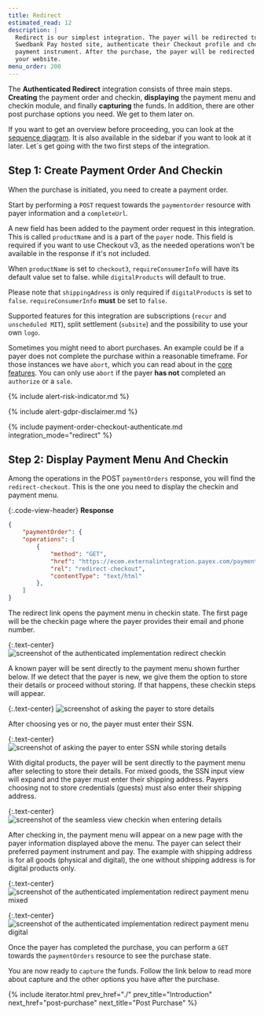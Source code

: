 ```yaml
---
title: Redirect
estimated_read: 12
description: |
  Redirect is our simplest integration. The payer will be redirected to a secure
  Swedbank Pay hosted site, authenticate their Checkout profile and choose
  payment instrument. After the purchase, the payer will be redirected back to
  your website.
menu_order: 200
---
```


The **Authenticated Redirect** integration consists of three main steps.
**Creating** the payment order and checkin, **displaying** the payment menu and
checkin module, and finally **capturing** the funds. In addition, there are
other post purchase options you need. We get to them later on.

If you want to get an overview before proceeding, you can look at the [sequence
diagram][sequence-diagrams]. It is also available in the sidebar if you want to
look at it later. Let´s get going with the two first steps of the integration.

## Step 1: Create Payment Order And Checkin

When the purchase is initiated, you need to create a payment order.

Start by performing a `POST` request towards the `paymentorder` resource
with payer information and a `completeUrl`.

A new field has been added to the payment order request in this integration.
This is called `productName` and is a part of the `payer` node. This field is
required if you want to use Checkout v3, as the needed operations won't be
available in the response if it's not included.

When `productName` is set to `checkout3`, `requireConsumerInfo` will have its
default value set to false. while `digitalProducts` will default to true.

Please note that `shippingAdress` is only required if `digitalProducts` is set
to `false`. `requireConsumerInfo` **must** be set to `false`.

Supported features for this integration are subscriptions (`recur` and
`unscheduled MIT`), split settlement (`subsite`) and the possibility to use your
own `logo`.

Sometimes you might need to abort purchases. An example could be if a payer does
not complete the purchase within a reasonable timeframe. For those instances we
have `abort`, which you can read about in the [core features][abort-feature].
You can only use `abort` if the payer **has not** completed an `authorize` or a
`sale`.

{% include alert-risk-indicator.md %}

{% include alert-gdpr-disclaimer.md %}

{% include payment-order-checkout-authenticate.md integration_mode="redirect" %}

## Step 2: Display Payment Menu And Checkin

Among the operations in the POST `paymentOrders` response, you will find the
`redirect-checkout`. This is the one you need to display the checkin and
payment menu.

{:.code-view-header}
**Response**

```json
{
    "paymentOrder": {
    "operations": [
        {
            "method": "GET",
            "href": "https://ecom.externalintegration.payex.com/payment/menu/b934d6f84a89a01852eea01190c2bbcc937ba29228ca7502df8592975ee3bb0d",
            "rel": "redirect-checkout",
            "contentType": "text/html"
        },
    ]
}
```

The redirect link opens the payment menu in checkin state. The first page will
be the checkin page where the payer provides their email and phone number.

{:.text-center}
![screenshot of the authenticated implementation redirect checkin][login-checkin]

A known payer will be sent directly to the payment menu shown further below. If
we detect that the payer is new, we give them the option to store their details
or proceed without storing. If that happens, these checkin steps will appear.

{:.text-center}
![screenshot of asking the payer to store details][checkin-new-payer]

After choosing yes or no, the payer must enter their SSN.

{:.text-center}
![screenshot of asking the payer to enter SSN while storing details][checkin-new-payer-ssn]

With digital products, the payer will be sent directly to the payment menu after
selecting to store their details. For mixed goods, the SSN input view will
expand and the payer must enter their shipping address. Payers choosing not to
store credentials (guests) must also enter their shipping address.

{:.text-center}
![screenshot of the seamless view checkin when entering details][checkin-enter-details-mixed]

After checking in, the payment menu will appear on a new page with the payer
information displayed above the menu. The payer can select their preferred
payment instrument and pay. The example with shipping address is for all goods
(physical and digital), the one without shipping address is for digital
products only.

{:.text-center}
![screenshot of the authenticated implementation redirect payment menu mixed][redirect-payment-menu-mixed]

{:.text-center}
![screenshot of the authenticated implementation redirect payment menu digital][redirect-payment-menu-digital]

Once the payer has completed the purchase, you can perform a `GET` towards the
`paymentOrders` resource to see the purchase state.

You are now ready to `capture` the funds. Follow the link below to read more
about capture and the other options you have after the purchase.

{% include iterator.html prev_href="./"
                         prev_title="Introduction"
                         next_href="post-purchase"
                         next_title="Post Purchase" %}

[abort-feature]: /checkout/v3/authenticated/features/core/abort
[sequence-diagrams]: /checkout/v3/sequence-diagrams/#authenticated-redirect
[login-checkin]: /assets/img/checkout/authentication-redirect-checkin.png
[redirect-payment-menu-digital]: /assets/img/checkout/v3/payment-menu-redirect-digital.png
[redirect-payment-menu-mixed]: /assets/img/checkout/v3/payment-menu-redirect-mixed-products.png
[checkin-enter-details-mixed]: /assets/img/checkout/v3/checkin-enter-shipping-address.png
[checkin-new-payer]: /assets/img/checkout/v3/checkin-new-payer.png
[checkin-new-payer-ssn]: /assets/img/checkout/v3/checkin-new-payer-ssn.png
